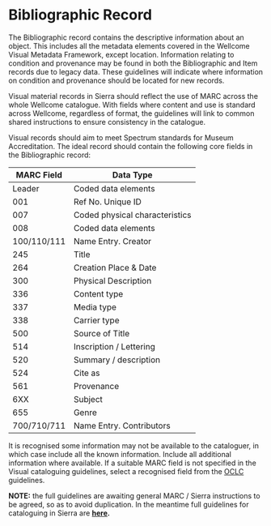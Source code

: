 # Bibliographic Record

The Bibliographic record contains the descriptive information about an object. This includes all the metadata elements covered in the Wellcome Visual Metadata Framework, except location. Information relating to condition and provenance may be found in both the Bibliographic and Item records due to legacy data. These guidelines will indicate where information on condition and provenance should be located for new records.

Visual material records in Sierra should reflect the use of MARC across the whole Wellcome catalogue. With fields where content and use is standard across Wellcome, regardless of format, the guidelines will link to common shared instructions to ensure consistency in the catalogue.

Visual records should aim to meet Spectrum standards for Museum Accreditation. The ideal record should contain the following core fields in the Bibliographic record:

| **MARC Field** | **Data Type**                  |
| -------------- | ------------------------------ |
| Leader         | Coded data elements            |
| 001            | Ref No. Unique ID              |
| 007            | Coded physical characteristics |
| 008            | Coded data elements            |
| 100/110/111    | Name Entry. Creator            |
| 245            | Title                          |
| 264            | Creation Place & Date          |
| 300            | Physical Description           |
| 336            | Content type                   |
| 337            | Media type                     |
| 338            | Carrier type                   |
| 500            | Source of Title                |
| 514            | Inscription / Lettering        |
| 520            | Summary / description          |
| 524            | Cite as                        |
| 561            | Provenance                     |
| 6XX            | Subject                        |
| 655            | Genre                          |
| 700/710/711    | Name Entry. Contributors       |

It is recognised some information may not be available to the cataloguer, in which case include all the known information. Include all additional information where available. If a suitable MARC field is not specified in the Visual cataloguing guidelines, select a recognised field from the [OCLC](https://www.oclc.org/bibformats/en.html) guidelines.



**NOTE:** the full guidelines are awaiting general MARC / Sierra instructions to be agreed, so as to avoid duplication. In the meantime full guidelines for cataloguing in Sierra are [**here**](https://wellcomecloud.sharepoint.com/:w:/r/sites/wc2/cr/ci/Cataloging/Visual%20%26%20material%20culture/Visual%20%26%20material%20culture%20cataloguing%20guidelines%20\(version%20history\)/VisualMaterialCataloguing\_v2.0\_Draft2022.docx?d=wd0ff0e2b76654dfc9b908f343c67cbfd\&csf=1\&web=1\&e=HXzjMI)**.**&#x20;
